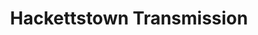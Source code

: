 ---
title: "Hackettstown Transmission"
url: /hackettstown/hackettstown-transmission/
shop: Autowerkstatt
---